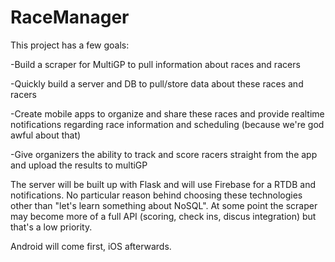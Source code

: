 # RaceManager
This project has a few goals:

-Build a scraper for MultiGP to pull information about races and racers

-Quickly build a server and DB to pull/store data about these races and racers

-Create mobile apps to organize and share these races and provide realtime notifications regarding race information and scheduling (because we're god awful about that)

-Give organizers the ability to track and score racers straight from the app and upload the results to multiGP

The server will be built up with Flask and will use Firebase for a RTDB and notifications. No particular reason behind choosing these technologies other than "let's learn something about NoSQL". At some point the scraper may become more of a full API (scoring, check ins, discus integration) but that's a low priority.

Android will come first, iOS afterwards.
